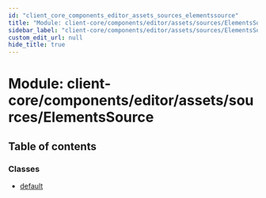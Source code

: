 ```yaml
---
id: "client_core_components_editor_assets_sources_elementssource"
title: "Module: client-core/components/editor/assets/sources/ElementsSource"
sidebar_label: "client-core/components/editor/assets/sources/ElementsSource"
custom_edit_url: null
hide_title: true
---
```


# Module: client-core/components/editor/assets/sources/ElementsSource

## Table of contents

### Classes

- [default](../classes/client_core_components_editor_assets_sources_elementssource.default.md)
